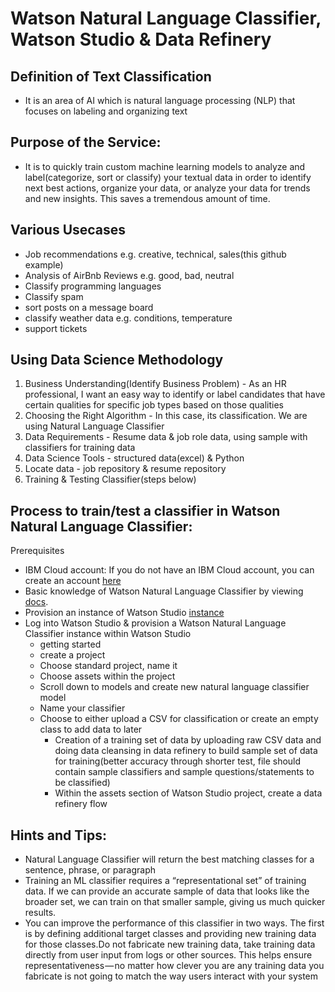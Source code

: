 # Watson Natural Language Classifier, Watson Studio & Data Refinery

## Definition of Text Classification
- It is an area of AI which is natural language processing (NLP) that focuses on labeling and organizing text

## Purpose of the Service:  
- It is to quickly train custom machine learning models to analyze and label(categorize, sort or classify) your textual data in order to identify next best actions, organize your data, or analyze your data for trends and new insights. This saves a tremendous amount of time.

## Various Usecases
- Job recommendations e.g. creative, technical, sales(this github example)
- Analysis of AirBnb Reviews e.g. good, bad, neutral
- Classify programming languages
- Classify spam
- sort posts on a message board 
- classify weather data e.g. conditions, temperature
- support tickets

## Using Data Science Methodology

1. Business Understanding(Identify Business Problem) - As an HR professional, I want an easy way to identify or label candidates that have certain qualities for specific job types based on those qualities
2. Choosing the Right Algorithm - In this case, its classification. We are using Natural Language Classifier
3. Data Requirements - Resume data & job role data, using sample with classifiers for training data
4. Data Science Tools - structured data(excel) & Python
5. Locate data - job repository & resume repository
6. Training & Testing Classifier(steps below)

## Process to train/test a classifier in Watson Natural Language Classifier: 


Prerequisites
- IBM Cloud account: If you do not have an IBM Cloud account, you can create an account [here](https://cloud.ibm.com/)
- Basic knowledge of Watson Natural Language Classifier by viewing [docs](https://cloud.ibm.com/docs/services/natural-language-classifier?topic=natural-language-classifier-natural-language-classifier&cm_mc_uid=08582511162115581306652&cm_mc_sid_50200000=48334731559443154666&cm_mc_sid_52640000=20154341559443154668&programming_language=python#natural-language-classifier).
- Provision an instance of Watson Studio [instance](https://cloud.ibm.com/catalog/services/watson-studio)
- Log into Watson Studio & provision a Watson Natural Language Classifier instance within Watson Studio
    - getting started
    - create a project
    - Choose standard project, name it
    - Choose assets within the project
    - Scroll down to models and create new natural language classifier model
    - Name your classifier 
    - Choose to either upload a CSV for classification or create an empty class to add data to later
        - Creation of a training set of data by uploading raw CSV data and doing data cleansing in data refinery to build                   sample set of data for training(better accuracy through shorter test, file should contain sample classifiers and sample questions/statements to be classified)
        - Within the assets section of Watson Studio project, create a data refinery flow
     
     
     
     
## Hints and Tips:
- Natural Language Classifier will return the best matching classes for a sentence, phrase, or paragraph
- Training an ML classifier requires a “representational set” of training data. If we can provide an accurate sample of data that looks like the broader set, we can train on that smaller sample, giving us much quicker results.
- You can improve the performance of this classifier in two ways. The first is by defining additional target classes and providing new training data for those classes.Do not fabricate new training data, take training data directly from user input from logs or other sources. This helps ensure representativeness — no matter how clever you are any training data you fabricate is not going to match the way users interact with your system






